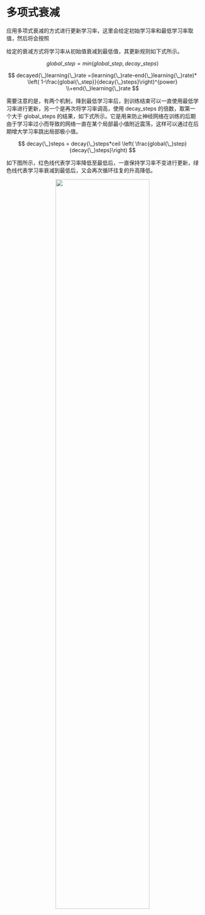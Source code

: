 

# 多项式衰减

应用多项式衰减的方式进行更新学习率，这里会给定初始学习率和最低学习率取值，然后将会按照

给定的衰减方式将学习率从初始值衰减到最低值，其更新规则如下式所示。

$$
global{\_}step=min(global{\_}step,decay{\_}steps)
$$

$$
decayed{\_}learning{\_}rate =(learning{\_}rate-end{\_}learning{\_}rate)* \left( 1-\frac{global{\_step}}{decay{\_}steps}\right)^{power} \\+end{\_}learning{\_}rate
$$

​需要注意的是，有两个机制，降到最低学习率后，到训练结束可以一直使用最低学习率进行更新，另一个是再次将学习率调高，使用 decay_steps 的倍数，取第一个大于 global_steps 的结果，如下式所示。它是用来防止神经网络在训练的后期由于学习率过小而导致的网络一直在某个局部最小值附近震荡，这样可以通过在后期增大学习率跳出局部极小值。

$$
decay{\_}steps = decay{\_}steps*ceil \left( \frac{global{\_}step}{decay{\_}steps}\right)
$$

如下图所示，红色线代表学习率降低至最低后，一直保持学习率不变进行更新，绿色线代表学习率衰减到最低后，又会再次循环往复的升高降低。

<p align="center">
    <img width="70%" height="70%" src="http://images.iterate.site/blog/image/20190903/FQew6hMDHDSF.png?imageslim">
</p>
